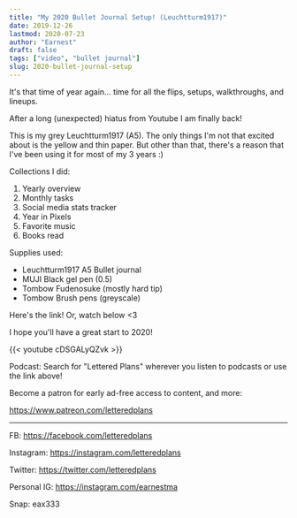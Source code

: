 ```yaml
---
title: "My 2020 Bullet Journal Setup! (Leuchtturm1917)"
date: 2019-12-26
lastmod: 2020-07-23
author: "Earnest"
draft: false
tags: ["video", "bullet journal"]
slug: 2020-bullet-journal-setup
---
```


It's that time of year again... time for all the flips, setups, walkthroughs, and lineups.

After a long (unexpected) hiatus from Youtube I am finally back!

This is my grey Leuchtturm1917 (A5). The only things I'm not that excited about is the yellow and thin paper. But other than that, there's a reason that I've been using it for most of my 3 years :)


Collections I did:
1. Yearly overview
2. Monthly tasks
3. Social media stats tracker
4. Year in Pixels
5. Favorite music
6. Books read


Supplies used:
- Leuchtturm1917 A5 Bullet journal
- MUJI Black gel pen (0.5)
- Tombow Fudenosuke (mostly hard tip)
- Tombow Brush pens (greyscale)

Here's the link! Or, watch below <3

I hope you'll have a great start to 2020!

{{< youtube cDSGALyQZvk >}}

Podcast: Search for "Lettered Plans" wherever you listen to podcasts or use the link above!

Become a patron for early ad-free access to content, and more:

https://www.patreon.com/letteredplans

---

FB: https://facebook.com/letteredplans

Instagram: https://instagram.com/letteredplans

Twitter: https://twitter.com/letteredplans

Personal IG: https://instagram.com/earnestma

Snap: eax333
